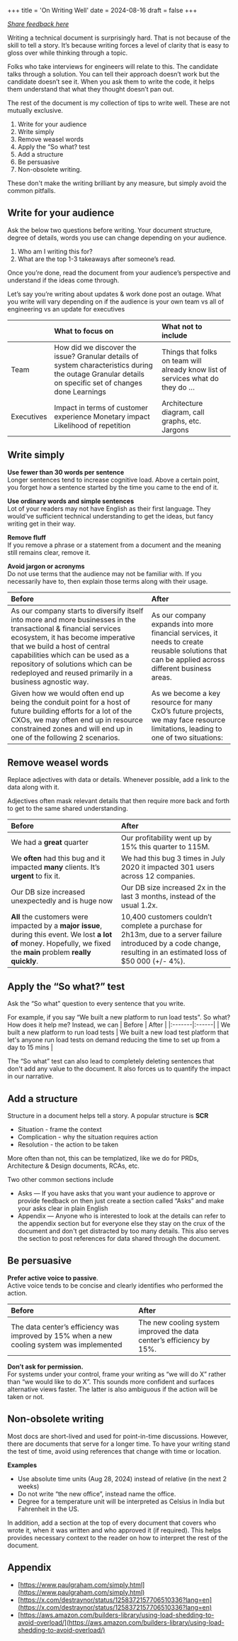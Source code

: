 +++
title = 'On Writing Well'
date = 2024-08-16
draft = false
+++

_[Share feedback here](https://github.com/zodvik/zodvik.com/issues)_

Writing a technical document is surprisingly hard. That is not because of the skill to tell a story. It’s because writing forces a level of clarity that is easy to gloss over while thinking through a topic. 

Folks who take interviews for engineers will relate to this. The candidate talks through a solution. You can tell their approach doesn’t work but the candidate doesn’t see it. When you ask them to write the code, it helps them understand that what they thought doesn’t pan out. 

The rest of the document is my collection of tips to write well. These are not mutually exclusive.

1. Write for your audience  
2. Write simply  
3. Remove weasel words  
4. Apply the “So what? test  
5. Add a structure  
6. Be persuasive  
7. Non-obsolete writing. 

These don't make the writing brilliant by any measure, but simply avoid the common pitfalls.

## Write for your audience

Ask the below two questions before writing. Your document structure, degree of details, words you use can change depending on your audience. 

1. Who am I writing this for?  
2. What are the top 1-3 takeaways after someone’s read.

Once you’re done, read the document from your audience’s perspective and understand if the ideas come through.

Let’s say you’re writing about updates & work done post an outage. What you write will vary depending on if the audience is your own team vs all of engineering vs an update for executives

|  | What to focus on | What not to include |
| :---- | :---- | :---- |
| Team | How did we discover the issue? Granular details of system characteristics during the outage Granular details on specific set of changes done Learnings | Things that folks on team will already know list of services what do they do … |
| Executives | Impact in terms of customer experience Monetary impact Likelihood of repetition | Architecture diagram, call graphs, etc. Jargons |

## Write simply

**Use fewer than 30 words per sentence**  
Longer sentences tend to increase cognitive load. Above a certain point, you forget how a sentence started by the time you came to the end of it. 

**Use ordinary words and simple sentences**  
Lot of your readers may not have English as their first language. They would've sufficient technical understanding to get the ideas, but fancy writing get in their way.

**Remove fluff**  
If you remove a phrase or a statement from a document and the meaning still remains clear, remove it.

**Avoid jargon or acronyms**  
Do not use terms that the audience may not be familiar with. If you necessarily have to, then explain those terms along with their usage.

| Before | After |
| :---- | :---- |
| As our company starts to diversify itself into more and more businesses in the transactional & financial services ecosystem, it has become imperative that we build a host of central capabilities which can be used as a repository of solutions which can be redeployed and reused primarily in a business agnostic way. | As our company expands into more financial services, it needs to create reusable solutions that can be applied across different business areas. |
| Given how we would often end up being the conduit point for a host of future building efforts for a lot of the CXOs, we may often end up in resource constrained zones and will end up in one of the following 2 scenarios. | As we become a key resource for many CxO’s future projects, we may face resource limitations, leading to one of two situations: |

## Remove weasel words

Replace adjectives with data or details. Whenever possible, add a link to the data along with it.

Adjectives often mask relevant details that then require more back and forth to get to the same shared understanding.

| Before | After |
| :---- | :---- |
| We had a **great** quarter | Our profitability went up by 15% this quarter to 115M. |
| We **often** had this bug and it impacted **many** clients. It’s **urgent** to fix it. | We had this bug 3 times in July 2020 it impacted 301 users across 12 companies. |
| Our DB size increased unexpectedly and is huge now | Our DB size increased 2x in the last 3 months, instead of the usual 1.2x. |
| **All** the customers were impacted by a **major issue**, during this event. We lost **a lot of** money. Hopefully, we fixed the **main** problem **really quickly**. | 10,400 customers couldn’t complete a purchase for 2h13m, due to a server failure introduced by a code change, resulting in an estimated loss of $50 000 (+/- 4%). |

## Apply the “So what?” test

Ask the “So what” question to every sentence that you write. 

For example, if you say “We built a new platform to run load tests". So what? How does it help me? Instead, we can 
| Before | After | 
|:-------|:------|
| We built a new platform to run load tests | We built a new load test platform that let's anyone run load tests on demand reducing the time to set up from a day to 15 mins |

The “So what” test can also lead to completely deleting sentences that don't add any value to the document. It also forces us to quantify the impact in our narrative.

## Add a structure

Structure in a document helps tell a story. A popular structure is **SCR** 

* Situation \- frame the context   
* Complication \- why the situation requires action  
* Resolution \- the action to be taken

More often than not, this can be templatized, like we do for PRDs, Architecture & Design documents, RCAs, etc.

Two other common sections include

* Asks — If you have asks that you want your audience to approve or provide feedback on then just create a section called “Asks” and make your asks clear in plain English  
* Appendix — Anyone who is interested to look at the details can refer to the appendix section but for everyone else they stay on the crux of the document and don't get distracted by too many details. This also serves the section to post references for data shared through the document.

## Be persuasive

**Prefer active voice to passive**.   
Active voice tends to be concise and clearly identifies who performed the action.

| Before | After |
| :---- | :---- |
| The data center’s efficiency was improved by 15% when a new cooling system was implemented | The new cooling system improved the data center’s efficiency by 15%. |

**Don’t ask for permission.**  
For systems under your control, frame your writing as “we will do X” rather than “we would like to do X”.  This sounds more confident and surfaces alternative views faster. The latter is also ambiguous if the action will be taken or not.

## Non-obsolete writing

Most docs are short-lived and used for point-in-time discussions. However, there are documents that serve for a longer time. To have your writing stand the test of time, avoid using references that change with time or location.

**Examples**

* Use absolute time units (Aug 28, 2024) instead of relative (in the next 2 weeks)  
* Do not write “the new office”, instead name the office.  
* Degree for a temperature unit will be interpreted as Celsius in India but Fahrenheit in the US.

In addition, add a section at the top of every document that covers who wrote it, when it was written and who approved it (if required). This helps provides necessary context to the reader on how to interpret the rest of the document.

## Appendix

* [https://www.paulgraham.com/simply.html](https://www.paulgraham.com/simply.html)  
* [https://x.com/destraynor/status/1258372157706510336?lang=en](https://x.com/destraynor/status/1258372157706510336?lang=en)  
* [https://aws.amazon.com/builders-library/using-load-shedding-to-avoid-overload/](https://aws.amazon.com/builders-library/using-load-shedding-to-avoid-overload/)

